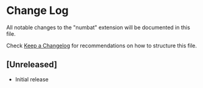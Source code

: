 # Change Log

All notable changes to the "numbat" extension will be documented in this file.

Check [Keep a Changelog](http://keepachangelog.com/) for recommendations on how to structure this file.

## [Unreleased]

- Initial release
